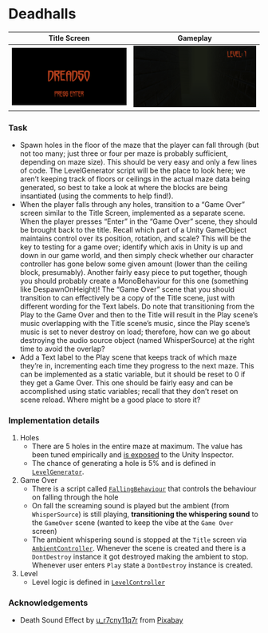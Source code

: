 # Deadhalls

| Title Screen | Gameplay |
| ----- | ----- |
| ![Title Screen](../images/dreadhalls_title.png) | ![Gameplay](../images/dreadhalls_gameplay1.png) |

### Task

- Spawn holes in the floor of the maze that the player can fall through (but not too many; just three or four per maze is probably sufficient, depending on maze size). This should be very easy and only a few lines of code. The LevelGenerator script will be the place to look here; we aren’t keeping track of floors or ceilings in the actual maze data being generated, so best to take a look at where the blocks are being insantiated (using the comments to help find!).
- When the player falls through any holes, transition to a “Game Over” screen similar to the Title Screen, implemented as a separate scene. When the player presses “Enter” in the “Game Over” scene, they should be brought back to the title. Recall which part of a Unity GameObject maintains control over its position, rotation, and scale? This will be the key to testing for a game over; identify which axis in Unity is up and down in our game world, and then simply check whether our character controller has gone below some given amount (lower than the ceiling block, presumably). Another fairly easy piece to put together, though you should probably create a MonoBehaviour for this one (something like DespawnOnHeight)! The “Game Over” scene that you should transition to can effectively be a copy of the Title scene, just with different wording for the Text labels. Do note that transitioning from the Play to the Game Over and then to the Title will result in the Play scene’s music overlapping with the Title scene’s music, since the Play scene’s music is set to never destroy on load; therefore, how can we go about destroying the audio source object (named WhisperSource) at the right time to avoid the overlap?
- Add a Text label to the Play scene that keeps track of which maze they’re in, incrementing each time they progress to the next maze. This can be implemented as a static variable, but it should be reset to 0 if they get a Game Over. This one should be fairly easy and can be accomplished using static variables; recall that they don’t reset on scene reload. Where might be a good place to store it?

### Implementation details

1. Holes
    - There are 5 holes in the entire maze at maximum. The value has been tuned empirically and [is exposed](./Assets/Scripts/LevelGenerator.cs#L38) to the Unity Inspector.
    - The chance of generating a hole is 5% and is defined in [`LevelGenerator`](./Assets/Scripts/LevelGenerator.cs#L38).
2. Game Over
    - There is a script called [`FallingBehaviour`](./Assets/Scripts/FallingBehaviour.cs) that controls the behaviour on falling through the hole
    - On fall the screaming sound is played but the ambient (from `WhisperSource`) is still playing, **transitioning the whispering sound** to the `GameOver` scene (wanted to keep the vibe at the `Game Over` screen)
    - The ambient whispering sound is stopped at the `Title` screen via [`AmbientController`](./Assets/Scripts/AmbientController.cs). Whenever the scene is created and there is a `DontDestroy` instance it got destroyed making the ambient to stop. Whenever user enters `Play` state a `DontDestroy` instance is created.
3. Level
    - Level logic is defined in [`LevelController`](./Assets/Scripts/LevelController.cs)

### Acknowledgements

- Death Sound Effect by [u_r7cny11q7r](https://pixabay.com/users/u_r7cny11q7r-41888232/?utm_source=link-attribution&utm_medium=referral&utm_campaign=music&utm_content=186763) from [Pixabay](https://pixabay.com/sound-effects//?utm_source=link-attribution&utm_medium=referral&utm_campaign=music&utm_content=186763)
